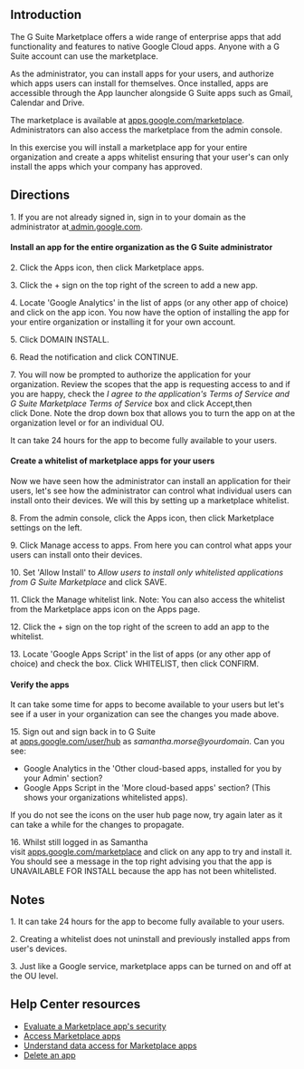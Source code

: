 ## Introduction

The G Suite Marketplace offers a wide range of enterprise apps that add functionality and features to native Google Cloud apps. Anyone with a G Suite account can use the marketplace.

As the administrator, you can install apps for your users, and authorize which apps users can install for themselves. Once installed, apps are accessible through the App launcher alongside G Suite apps such as Gmail, Calendar and Drive.

The marketplace is available at [apps.google.com/marketplace](https://apps.google.com/marketplace "G Suite Marketplace"). Administrators can also access the marketplace from the admin console.

In this exercise you will install a marketplace app for your entire organization and create a apps whitelist ensuring that your user's can only install the apps which your company has approved.

## Directions

1\. If you are not already signed in, sign in to your domain as the administrator at[ admin.google.com](https://admin.google.com/).

#### Install an app for the entire organization as the G Suite administrator

2\. Click the Apps icon, then click Marketplace apps.

3\. Click the + sign on the top right of the screen to add a new app.

4\. Locate 'Google Analytics' in the list of apps (or any other app of choice) and click on the app icon. You now have the option of installing the app for your entire organization or installing it for your own account.

5\. Click DOMAIN INSTALL.

6\. Read the notification and click CONTINUE.

7\. You will now be prompted to authorize the application for your organization. Review the scopes that the app is requesting access to and if you are happy, check the *I agree to the application's Terms of Service and G Suite Marketplace Terms of Service* box and click Accept,then click Done. Note the drop down box that allows you to turn the app on at the organization level or for an individual OU.

It can take 24 hours for the app to become fully available to your users.

#### Create a whitelist of marketplace apps for your users

Now we have seen how the administrator can install an application for their users, let's see how the administrator can control what individual users can install onto their devices. We will this by setting up a marketplace whitelist.

8\. From the admin console, click the Apps icon, then click Marketplace settings on the left.

9\. Click Manage access to apps. From here you can control what apps your users can install onto their devices.

10\. Set 'Allow Install' to *Allow users to install only whitelisted applications from G Suite Marketplace* and click SAVE.

11\. Click the Manage whitelist link. Note: You can also access the whitelist from the Marketplace apps icon on the Apps page.

12\. Click the + sign on the top right of the screen to add an app to the whitelist.

13\. Locate 'Google Apps Script' in the list of apps (or any other app of choice) and check the box. Click WHITELIST, then click CONFIRM.

#### Verify the apps

It can take some time for apps to become available to your users but let's see if a user in your organization can see the changes you made above.

15\. Sign out and sign back in to G Suite at [apps.google.com/user/hub](https://apps.google.com/user/hub "User hub") as *samantha.morse@yourdomain*. Can you see:

-   Google Analytics in the 'Other cloud-based apps, installed for you by your Admin' section?
-   Google Apps Script in the 'More cloud-based apps' section? (This shows your organizations whitelisted apps).

If you do not see the icons on the user hub page now, try again later as it can take a while for the changes to propagate.

16\. Whilst still logged in as Samantha visit [apps.google.com/marketplace](https://apps.google.com/marketplace "G Suite Marketplace") and click on any app to try and install it. You should see a message in the top right advising you that the app is UNAVAILABLE FOR INSTALL because the app has not been whitelisted.

## Notes

1\. It can take 24 hours for the app to become fully available to your users.

2\. Creating a whitelist does not uninstall and previously installed apps from user's devices.

3\. Just like a Google service, marketplace apps can be turned on and off at the OU level.

## Help Center resources

-   [Evaluate a Marketplace app's security](https://support.google.com/a/answer/180490 "Evaluate a Marketplace app's security")
-   [Access Marketplace apps](https://support.google.com/a/answer/172981 "Access Marketplace apps")
-   [Understand data access for Marketplace apps](https://support.google.com/a/answer/176367 "Understand data access for Marketplace apps")
-   [Delete an app](https://support.google.com/a/answer/6216211 "Delete an app")
